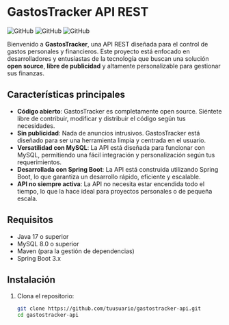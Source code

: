 # GastosTracker API REST

![GitHub](https://img.shields.io/badge/license-MIT-blue) ![GitHub](https://img.shields.io/badge/status-active-brightgreen) ![GitHub](https://img.shields.io/badge/opensource-✓-success)

Bienvenido a **GastosTracker**, una API REST diseñada para el control de gastos personales y financieros. Este proyecto está enfocado en desarrolladores y entusiastas de la tecnología que buscan una solución **open source**, **libre de publicidad** y altamente personalizable para gestionar sus finanzas.

## Características principales

- **Código abierto**: GastosTracker es completamente open source. Siéntete libre de contribuir, modificar y distribuir el código según tus necesidades.
- **Sin publicidad**: Nada de anuncios intrusivos. GastosTracker está diseñado para ser una herramienta limpia y centrada en el usuario.
- **Versatilidad con MySQL**: La API está diseñada para funcionar con MySQL, permitiendo una fácil integración y personalización según tus requerimientos.
- **Desarrollada con Spring Boot**: La API está construida utilizando Spring Boot, lo que garantiza un desarrollo rápido, eficiente y escalable.
- **API no siempre activa**: La API no necesita estar encendida todo el tiempo, lo que la hace ideal para proyectos personales o de pequeña escala.

## Requisitos

- Java 17 o superior
- MySQL 8.0 o superior
- Maven (para la gestión de dependencias)
- Spring Boot 3.x

## Instalación

1. Clona el repositorio:
   ```bash
   git clone https://github.com/tuusuario/gastostracker-api.git
   cd gastostracker-api
